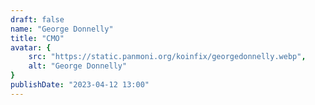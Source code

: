 ```yaml
---
draft: false
name: "George Donnelly"
title: "CMO"
avatar: {
    src: "https://static.panmoni.org/koinfix/georgedonnelly.webp",
    alt: "George Donnelly"
}
publishDate: "2023-04-12 13:00"
---
```

